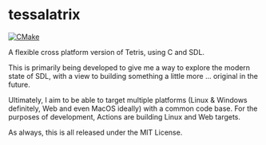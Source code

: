 # tessalatrix

[![CMake](https://github.com/ahnlak/tessalatrix/actions/workflows/cmake.yml/badge.svg)](https://github.com/ahnlak/tessalatrix/actions/workflows/cmake.yml)

A flexible cross platform version of Tetris, using C and SDL.

This is primarily being developed to give me a way to explore the modern
state of SDL, with a view to building something a little more ... original
in the future.

Ultimately, I aim to be able to target multiple platforms (Linux & Windows
definitely, Web and even MacOS ideally) with a common code base. For the
purposes of development, Actions are building Linux and Web targets.

As always, this is all released under the MIT License.
